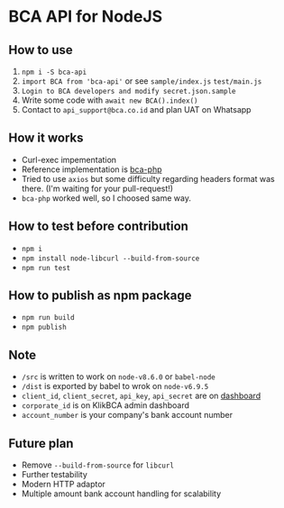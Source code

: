 # BCA API for NodeJS

## How to use
1. `npm i -S bca-api`
2. `import BCA from 'bca-api'` or see `sample/index.js` `test/main.js`
3. `Login to BCA developers and modify secret.json.sample`
4. Write some code with `await new BCA().index()`
5. Contact to `api_support@bca.co.id` and plan UAT on Whatsapp

## How it works
- Curl-exec impementation
- Reference implementation is [bca-php](https://github.com/ariemeow/bca-api)
- Tried to use `axios` but some difficulty regarding headers format was there. (I'm waiting for your pull-request!)
- `bca-php` worked well, so I choosed same way.

## How to test before contribution
- `npm i`
- `npm install node-libcurl --build-from-source`
- `npm run test`

## How to publish as npm package
- `npm run build`
- `npm publish`

## Note
- `/src` is written to work on `node-v8.6.0` or `babel-node`
- `/dist` is exported by babel to wrok on `node-v6.9.5`
- `client_id`, `client_secret`, `api_key`, `api_secret` are on [dashboard](https://developer.bca.co.id)
- `corporate_id` is on KlikBCA admin dashboard
- `account_number` is your company's bank account number

## Future plan
- Remove `--build-from-source` for `libcurl`
- Further testability
- Modern HTTP adaptor
- Multiple amount bank account handling for scalability
